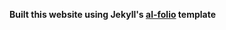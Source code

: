 **Built this website using Jekyll's <a href="https://github.com/alshedivat/al-folio" target="blank">al-folio</a> template**